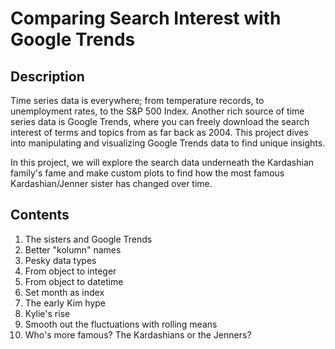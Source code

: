 # Comparing Search Interest with Google Trends
## Description
Time series data is everywhere; from temperature records, to unemployment rates, to the S&P 500 Index. Another rich source of time series data is Google Trends, where you can freely download the search interest of terms and topics from as far back as 2004. This project dives into manipulating and visualizing Google Trends data to find unique insights.

In this project, we will explore the search data underneath the Kardashian family's fame and make custom plots to find how the most famous Kardashian/Jenner sister has changed over time. 
## Contents 
1. The sisters and Google Trends
2. Better "kolumn" names
3. Pesky data types
4. From object to integer
5. From object to datetime
6. Set month as index
7. The early Kim hype
8. Kylie's rise
9. Smooth out the fluctuations with rolling means
10. Who's more famous? The Kardashians or the Jenners?